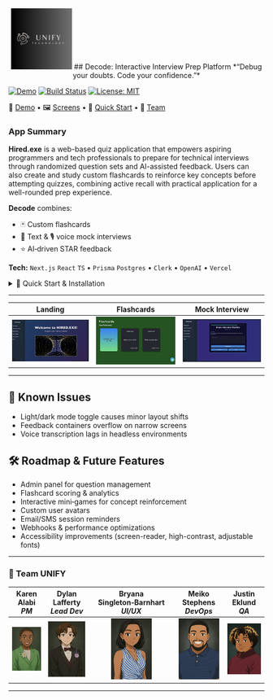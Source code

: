 <div align="center">
  <img src="./images/unify.png" width="120" alt="UNIFY Logo" />
  ## Decode: Interactive Interview Prep Platform  
  *“Debug your doubts. Code your confidence.”*
</div>

[![Demo](https://img.shields.io/badge/demo-live-brightgreen)](https://25q1-team2.vercel.app) [![Build Status](https://img.shields.io/github/actions/workflow/status/code-differently/25q1-team2/ci.yml?branch=main)](https://github.com/code-differently/25q1-team2/actions) [![License: MIT](https://img.shields.io/badge/license-MIT-blue.svg)](LICENSE)

🔗 [Demo](#demo) • 🖼️ [Screens](#screenshot-gallery) • 🚀 [Quick Start](#quick-start) • 👥 [Team](#team-unify)

### App Summary
**Hired.exe** is a web-based quiz application that empowers aspiring programmers and tech professionals to prepare for technical interviews through randomized question sets and AI-assisted feedback. Users can also create and study custom flashcards to reinforce key concepts before attempting quizzes, combining active recall with practical application for a well-rounded prep experience.

**Decode** combines:
- 🃏 Custom flashcards  
- 💬 Text & 🎙️ voice mock interviews  
- ⭐ AI‑driven STAR feedback  

**Tech:** `Next.js` `React` `TS` • `Prisma` `Postgres` • `Clerk` • `OpenAI` • `Vercel`

<details>
<summary>🚀 Quick Start & Installation</summary>

```bash
# Dependencies
npm install

# Run frontend locally
npm run dev

# Launch Prisma Studio for the backend
npm run studio

# Database setup (if needed)
npx prisma migrate dev --name init
npx prisma generate
```
</details>

---

| Landing | Flashcards | Mock Interview |
|:--:|:--:|:--:|
| <img src="./images/dashboard.png" width="200" /> | <img src="./images/flashcards.png" width="200" /> | <img src="./images/mockinterview.png" width="200" /> |

---

## 🚧 Known Issues
- Light/dark mode toggle causes minor layout shifts  
- Feedback containers overflow on narrow screens  
- Voice transcription lags in headless environments  

## 🛠️ Roadmap & Future Features
- Admin panel for question management  
- Flashcard scoring & analytics  
- Interactive mini‑games for concept reinforcement  
- Custom user avatars  
- Email/SMS session reminders  
- Webhooks & performance optimizations  
- Accessibility improvements (screen-reader, high-contrast, adjustable fonts)

---

### 👥 Team UNIFY

| Karen Alabi<br/>_PM_ | Dylan Lafferty<br/>_Lead Dev_ | Bryana Singleton‑Barnhart<br/>_UI/UX_ | Meiko Stephens<br/>_DevOps_ | Justin Eklund<br/>_QA_ |
|:--:|:--:|:--:|:--:|:--:|
| <img src="./images/karen.png" width="80" /> | <img src="./images/dylan.png" width="80" /> | <img src="./images/bryana.png" width="80" /> | <img src="./images/meiko.png" width="80" /> | <img src="./images/justin.png" width="80" /> |

---
